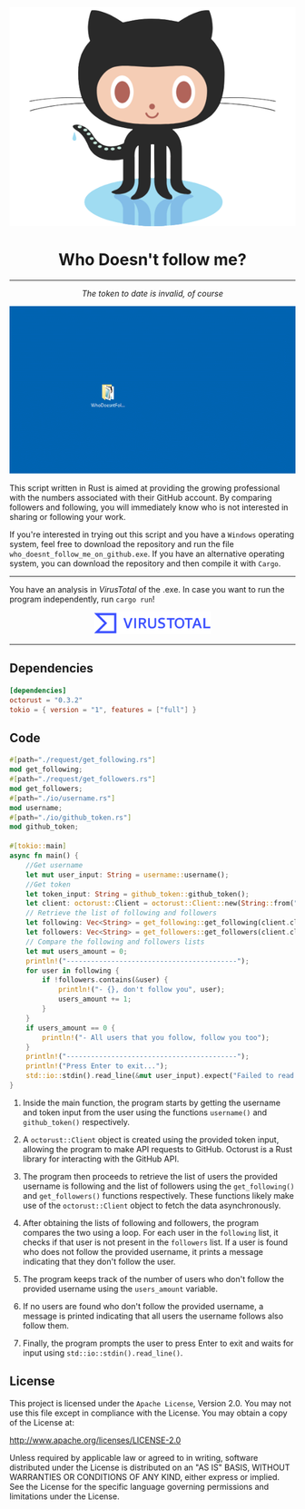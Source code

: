 <div align="center">

![logo](logo.png)

# Who Doesn't follow me?

---

*The token to date is invalid, of course*

![gif](gif.gif)

</div>

This script written in Rust is aimed at providing the growing professional with the numbers associated with their GitHub account. By comparing followers and following, you will immediately know who is not interested in sharing or following your work.

If you're interested in trying out this script and you have a `Windows` operating system, feel free to download the repository and run the file `who_doesnt_follow_me_on_github.exe`. If you have an alternative operating system, you can download the repository and then compile it with `Cargo`.

---

You have an analysis in *VirusTotal* of the .exe. In case you want to run the program independently, run `cargo run`!

<div align="center">
  <a href="https://www.virustotal.com/gui/url/6ab0a1c7d0b1066b3a4b7f7d2efb4419cae1c867027fe3146b54f9f7384f98c0/detection">
    <img src="./VTlogo.png" alt="VirusTotalImage" height="40">
  </a>
</div>

---

## Dependencies

```toml
[dependencies]
octorust = "0.3.2"
tokio = { version = "1", features = ["full"] }
```

## Code

```rust
#[path="./request/get_following.rs"]
mod get_following;
#[path="./request/get_followers.rs"]
mod get_followers;
#[path="./io/username.rs"]
mod username;
#[path="./io/github_token.rs"]
mod github_token;

#[tokio::main]
async fn main() {
    //Get username
    let mut user_input: String = username::username();
    //Get token
    let token_input: String = github_token::github_token();
    let client: octorust::Client = octorust::Client::new(String::from("User"), octorust::auth::Credentials::Token(token_input.to_string())).unwrap();
    // Retrieve the list of following and followers
    let following: Vec<String> = get_following::get_following(client.clone(), &user_input).await;
    let followers: Vec<String> = get_followers::get_followers(client.clone(), &user_input).await;
    // Compare the following and followers lists
    let mut users_amount = 0;
    println!("------------------------------------------");
    for user in following {
        if !followers.contains(&user) {
            println!("- {}, don't follow you", user);
            users_amount += 1;
        }
    }
    if users_amount == 0 {
        println!("- All users that you follow, follow you too");
    }
    println!("------------------------------------------");
    println!("Press Enter to exit...");
    std::io::stdin().read_line(&mut user_input).expect("Failed to read line");
}
```

1. Inside the main function, the program starts by getting the username and token input from the user using the functions `username()` and `github_token()` respectively.

2. A `octorust::Client` object is created using the provided token input, allowing the program to make API requests to GitHub. Octorust is a Rust library for interacting with the GitHub API.

3. The program then proceeds to retrieve the list of users the provided username is following and the list of followers using the `get_following()` and `get_followers()` functions respectively. These functions likely make use of the `octorust::Client` object to fetch the data asynchronously.

4. After obtaining the lists of following and followers, the program compares the two using a loop. For each user in the `following` list, it checks if that user is not present in the `followers` list. If a user is found who does not follow the provided username, it prints a message indicating that they don't follow the user.

5. The program keeps track of the number of users who don't follow the provided username using the `users_amount` variable.

6. If no users are found who don't follow the provided username, a message is printed indicating that all users the username follows also follow them.

7. Finally, the program prompts the user to press Enter to exit and waits for input using `std::io::stdin().read_line()`.

## License

This project is licensed under the `Apache License`, Version 2.0. You may not use this file except in compliance with the License. You may obtain a copy of the License at:

http://www.apache.org/licenses/LICENSE-2.0

Unless required by applicable law or agreed to in writing, software distributed under the License is distributed on an "AS IS" BASIS, WITHOUT WARRANTIES OR CONDITIONS OF ANY KIND, either express or implied. See the License for the specific language governing permissions and limitations under the License.
